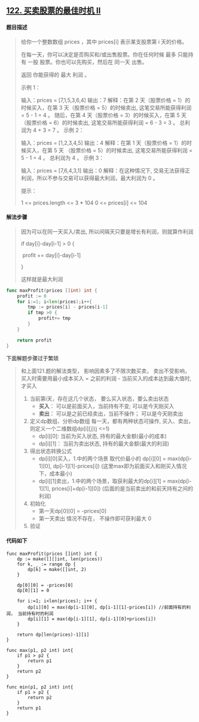 ## [122. 买卖股票的最佳时机 II](https://leetcode.cn/problems/best-time-to-buy-and-sell-stock-ii/)

#### 题目描述

> 给你一个整数数组 prices ，其中 prices[i] 表示某支股票第 i 天的价格。
>
> 在每一天，你可以决定是否购买和/或出售股票。你在任何时候 最多 只能持有 一股 股票。你也可以先购买，然后在 同一天 出售。
>
> 返回 你能获得的 最大 利润 。
>
> 
>
> 示例 1：
>
> 输入：prices = [7,1,5,3,6,4]
> 输出：7
> 解释：在第 2 天（股票价格 = 1）的时候买入，在第 3 天（股票价格 = 5）的时候卖出, 这笔交易所能获得利润 = 5 - 1 = 4 。
> 随后，在第 4 天（股票价格 = 3）的时候买入，在第 5 天（股票价格 = 6）的时候卖出, 这笔交易所能获得利润 = 6 - 3 = 3 。
> 总利润为 4 + 3 = 7 。
> 示例 2：
>
> 输入：prices = [1,2,3,4,5]
> 输出：4
> 解释：在第 1 天（股票价格 = 1）的时候买入，在第 5 天 （股票价格 = 5）的时候卖出, 这笔交易所能获得利润 = 5 - 1 = 4 。
> 总利润为 4 。
> 示例 3：
>
> 输入：prices = [7,6,4,3,1]
> 输出：0
> 解释：在这种情况下, 交易无法获得正利润，所以不参与交易可以获得最大利润，最大利润为 0 。
>
>
> 提示：
>
> 1 <= prices.length <= 3 * 104
> 0 <= prices[i] <= 104



#### 解法步骤

> 因为可以在同一天买入/卖出, 所以间隔天只要是增长有利润，则就算作利润
>
> if day[i]-day[i-1] > 0 {
>
> ​	profit += day[i]-day[i-1]
>
> }
>
> 这样就是最大利润

```go
func maxProfit(prices []int) int {
    profit := 0
    for i:=1; i<len(prices);i++{
        tmp := prices[i] - prices[i-1]
        if tmp >0 {
            profit+= tmp
        }
    }

    return profit
}
```



下面解题步骤过于繁琐

> 和上面121.题的解法类型， 影响因素多了不限次数买卖， 卖出不受影响， 买入时需要用最小成本买入 = 之前的利润 - 当前买入的成本达到最大值时,才买入
>
> 1. 当前第i天，存在这几个状态， 要么买入状态，要么卖出状态
>    - **买入**： 可以是前面买入，当前持有不变;  可以是今天刚买入
>    - **卖出**： 可以是之前已经卖出，当前不操作； 可以是今天刚卖出
> 2. 定义dp数组、分析dp数组
>    每一天，都有两种状态可操作, 买入、卖出， 则定义一个二维数组dp[i]\[j]\(j <=1)
>    - dp[i]\[0]: 当前为买入状态, 持有的最大金额(最小的成本)
>    - dp[i]\[1]： 当前为卖出状态, 持有的最大金额(最大的利润)
> 3. 得出状态转换公式
>    - dp[i]\[0]买入，1.中的两个场景 取代价最小的 dp[i]\[0] = max(dp[i-1]\[0], dp[i-1]\[1]-prices[i]) (这里max即为前面买入和刚买入情况下，成本最小) 
>    - dp[i]\[1]卖出，1.中的两个场景，取获利最大的dp[i]\[1] = max(dp[i-1]\[1], prices[i]+dp[i-1]\[0]) (后面的是当前卖出的和前天持有之间的利润)
> 4. 初始化
>    - 第一天dp[0]\[0] = -prices[0]
>    - 第一天卖出 情况不存在， 不操作即可获利最大 0
> 5. 验证

#### 代码如下

```golang
func maxProfit(prices []int) int {
    dp := make([][]int, len(prices))
	for k, _ := range dp {
		dp[k] = make([]int, 2)
	}

	dp[0][0] = -prices[0]
	dp[0][1] = 0

	for i:=1; i<len(prices); i++ {
		dp[i][0] = max(dp[i-1][0], dp[i-1][1]-prices[i]) //前面持有的利润， 当前持有时的利润
		dp[i][1] = max(dp[i-1][1], dp[i-1][0]+prices[i]) 
	}

	return dp[len(prices)-1][1]
}

func max(p1, p2 int) int{
	if p1 > p2 {
		return p1
	}
	return p2
}

func min(p1, p2 int) int{
	if p1 > p2 {
		return p2
	}
	return p1
}
```